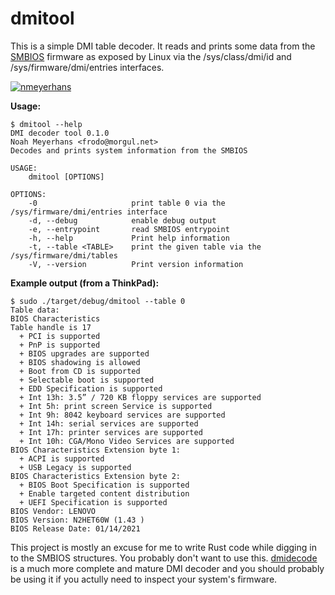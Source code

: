 # dmitool #

This is a simple DMI table decoder.  It reads and prints some data
from the
[SMBIOS](https://www.dmtf.org/sites/default/files/standards/documents/DSP0134_3.4.0.pdf)
firmware as exposed by Linux via the /sys/class/dmi/id and
/sys/firmware/dmi/entries interfaces.

[![nmeyerhans](https://circleci.com/gh/nmeyerhans/dmitool.svg?style=svg)](https://app.circleci.com/pipelines/github/nmeyerhans/dmitool)

**Usage:**
    
```
$ dmitool --help
DMI decoder tool 0.1.0
Noah Meyerhans <frodo@morgul.net>
Decodes and prints system information from the SMBIOS

USAGE:
    dmitool [OPTIONS]

OPTIONS:
    -0                     print table 0 via the /sys/firmware/dmi/entries interface
    -d, --debug            enable debug output
    -e, --entrypoint       read SMBIOS entrypoint
    -h, --help             Print help information
    -t, --table <TABLE>    print the given table via the /sys/firmware/dmi/tables
    -V, --version          Print version information

```

**Example output (from a ThinkPad):**

    $ sudo ./target/debug/dmitool --table 0
    Table data:
    BIOS Characteristics
    Table handle is 17
      + PCI is supported
      + PnP is supported
      + BIOS upgrades are supported
      + BIOS shadowing is allowed
      + Boot from CD is supported
      + Selectable boot is supported
      + EDD Specification is supported
      + Int 13h: 3.5” / 720 KB floppy services are supported
      + Int 5h: print screen Service is supported
      + Int 9h: 8042 keyboard services are supported
      + Int 14h: serial services are supported
      + Int 17h: printer services are supported
      + Int 10h: CGA/Mono Video Services are supported
    BIOS Characteristics Extension byte 1:
      + ACPI is supported
      + USB Legacy is supported
    BIOS Characteristics Extension byte 2:
      + BIOS Boot Specification is supported
      + Enable targeted content distribution
      + UEFI Specification is supported
    BIOS Vendor: LENOVO
    BIOS Version: N2HET60W (1.43 )
    BIOS Release Date: 01/14/2021

This project is mostly an excuse for me to write Rust code while
digging in to the SMBIOS structures.  You probably don't want to use
this.  [dmidecode](https://nongnu.org/dmidecode/) is a much more
complete and mature DMI decoder and you should probably be using it if
you actully need to inspect your system's firmware.
